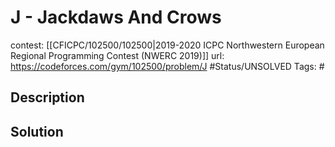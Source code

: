 # J - Jackdaws And Crows

contest: [[CFICPC/102500/102500|2019-2020 ICPC Northwestern European Regional Programming Contest (NWERC 2019)]]
url: https://codeforces.com/gym/102500/problem/J
#Status/UNSOLVED
Tags: #

## Description

## Solution

